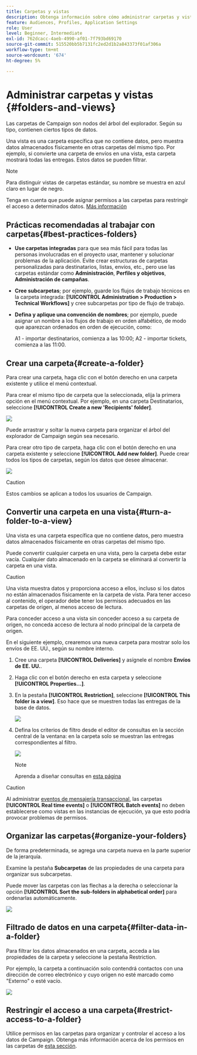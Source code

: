 ```yaml
---
title: Carpetas y vistas
description: Obtenga información sobre cómo administrar carpetas y vistas en el explorador de Campaign
feature: Audiences, Profiles, Application Settings
role: User
level: Beginner, Intermediate
exl-id: 762dcacc-4aeb-4990-af01-7f793bd69170
source-git-commit: 515520bb5b7131fc2ed2d1b2a843373f01af306a
workflow-type: tm+mt
source-wordcount: '674'
ht-degree: 5%

---
```


# Administrar carpetas y vistas {#folders-and-views}

Las carpetas de Campaign son nodos del árbol del explorador. Según su tipo, contienen ciertos tipos de datos.

Una vista es una carpeta específica que no contiene datos, pero muestra datos almacenados físicamente en otras carpetas del mismo tipo. Por ejemplo, si convierte una carpeta de envíos en una vista, esta carpeta mostrará todas las entregas. Estos datos se pueden filtrar.


>[!NOTE]
>Para distinguir vistas de carpetas estándar, su nombre se muestra en azul claro en lugar de negro.
>

Tenga en cuenta que puede asignar permisos a las carpetas para restringir el acceso a determinados datos. [Más información](#restrict-access-to-a-folder)

## Prácticas recomendadas al trabajar con carpetas{#best-practices-folders}

* **Use carpetas integradas** para que sea más fácil para todas las personas involucradas en el proyecto usar, mantener y solucionar problemas de la aplicación. Evite crear estructuras de carpetas personalizadas para destinatarios, listas, envíos, etc., pero use las carpetas estándar como **Administración**, **Perfiles y objetivos**, **Administración de campañas**.

* **Cree subcarpetas**; por ejemplo, guarde los flujos de trabajo técnicos en la carpeta integrada: **[!UICONTROL Administration > Production > Technical Workflows]** y cree subcarpetas por tipo de flujo de trabajo.

* **Defina y aplique una convención de nombres**; por ejemplo, puede asignar un nombre a los flujos de trabajo en orden alfabético, de modo que aparezcan ordenados en orden de ejecución, como:

  A1 - importar destinatarios, comienza a las 10:00;
A2 - importar tickets, comienza a las 11:00.

## Crear una carpeta{#create-a-folder}

Para crear una carpeta, haga clic con el botón derecho en una carpeta existente y utilice el menú contextual.

Para crear el mismo tipo de carpeta que la seleccionada, elija la primera opción en el menú contextual. Por ejemplo, en una carpeta Destinatarios, seleccione **[!UICONTROL Create a new 'Recipients' folder]**.

![](assets/create-recipient-folder.png)

Puede arrastrar y soltar la nueva carpeta para organizar el árbol del explorador de Campaign según sea necesario.

Para crear otro tipo de carpeta, haga clic con el botón derecho en una carpeta existente y seleccione **[!UICONTROL Add new folder]**. Puede crear todos los tipos de carpetas, según los datos que desee almacenar.

![](assets/add-new-folder.png)

>[!CAUTION]
>Estos cambios se aplican a todos los usuarios de Campaign.
>

## Convertir una carpeta en una vista{#turn-a-folder-to-a-view}

Una vista es una carpeta específica que no contiene datos, pero muestra datos almacenados físicamente en otras carpetas del mismo tipo.

Puede convertir cualquier carpeta en una vista, pero la carpeta debe estar vacía. Cualquier dato almacenado en la carpeta se eliminará al convertir la carpeta en una vista.

>[!CAUTION]
>
>Una vista muestra datos y proporciona acceso a ellos, incluso si los datos no están almacenados físicamente en la carpeta de vista. Para tener acceso al contenido, el operador debe tener los permisos adecuados en las carpetas de origen, al menos acceso de lectura.
>
>Para conceder acceso a una vista sin conceder acceso a su carpeta de origen, no conceda acceso de lectura al nodo principal de la carpeta de origen.

En el siguiente ejemplo, crearemos una nueva carpeta para mostrar solo los envíos de EE. UU., según su nombre interno.

1. Cree una carpeta **[!UICONTROL Deliveries]** y asígnele el nombre **Envíos de EE. UU.**.
1. Haga clic con el botón derecho en esta carpeta y seleccione **[!UICONTROL Properties...]**.
1. En la pestaña **[!UICONTROL Restriction]**, seleccione **[!UICONTROL This folder is a view]**. Eso hace que se muestren todas las entregas de la base de datos.

   ![](assets/this-folder-is-a-view.png)

1. Defina los criterios de filtro desde el editor de consultas en la sección central de la ventana: en la carpeta solo se muestran las entregas correspondientes al filtro.

   ![](assets/filter-view.png)

   >[!NOTE]
   >
   >Aprenda a diseñar consultas en [esta página](create-filters.md#advanced-filters)


>[!CAUTION]
>
>Al administrar [eventos de mensajería transaccional](../send/transactional.md), las carpetas **[!UICONTROL Real time events]** o **[!UICONTROL Batch events]** no deben establecerse como vistas en las instancias de ejecución, ya que esto podría provocar problemas de permisos.

## Organizar las carpetas{#organize-your-folders}

De forma predeterminada, se agrega una carpeta nueva en la parte superior de la jerarquía.

Examine la pestaña **Subcarpetas** de las propiedades de una carpeta para organizar sus subcarpetas.

Puede mover las carpetas con las flechas a la derecha o seleccionar la opción **[!UICONTROL Sort the sub-folders in alphabetical order]** para ordenarlas automáticamente.

![](assets/sort-folders.png)


## Filtrado de datos en una carpeta{#filter-data-in-a-folder}

Para filtrar los datos almacenados en una carpeta, acceda a las propiedades de la carpeta y seleccione la pestaña Restriction.

Por ejemplo, la carpeta a continuación solo contendrá contactos con una dirección de correo electrónico y cuyo origen no esté marcado como &quot;Externo&quot; o esté vacío.

![](assets/add-a-filter-to-a-folder.png)


## Restringir el acceso a una carpeta{#restrict-access-to-a-folder}

Utilice permisos en las carpetas para organizar y controlar el acceso a los datos de Campaign. Obtenga más información acerca de los permisos en las carpetas de [esta sección](../start/folder-permissions.md).
